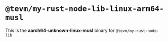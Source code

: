 # `@tevm/my-rust-node-lib-linux-arm64-musl`

This is the **aarch64-unknown-linux-musl** binary for `@tevm/my-rust-node-lib`
